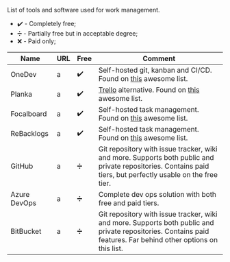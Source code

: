List of tools and software used for work management.
* :heavy_check_mark: - Completely free;
* :heavy_division_sign: - Partially free but in acceptable degree;
* :x: - Paid only;

| Name | URL | Free | Comment |
| ---- | --- | ---- | ------- |
| OneDev | a | :heavy_check_mark: | Self-hosted git, kanban and CI/CD. Found on [this](https://github.com/awesome-selfhosted/awesome-selfhosted) awesome list. |
| Planka | a | :heavy_check_mark: | [Trello](https://trello.com) alternative. Found on [this](https://github.com/awesome-selfhosted/awesome-selfhosted) awesome list. |
| Focalboard | a | :heavy_check_mark: | Self-hosted task management. Found on [this](https://github.com/awesome-selfhosted/awesome-selfhosted) awesome list. |
| ReBacklogs | a | :heavy_check_mark: | Self-hosted task management. Found on [this](https://github.com/awesome-selfhosted/awesome-selfhosted) awesome list. |
| GitHub | a | :heavy_division_sign: | Git repository with issue tracker, wiki and more. Supports both public and private repositories. Contains paid tiers, but perfectly usable on the free tier. |
| Azure DevOps | a | :heavy_division_sign: | Complete dev ops solution with both free and paid tiers. |
| BitBucket | a | :heavy_division_sign: | Git repository with issue tracker, wiki and more. Supports both public and private repositories. Contains paid features. Far behind other options on this list. |


